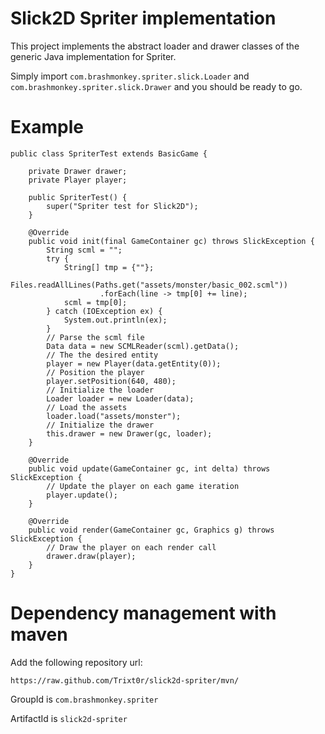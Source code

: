 # Slick2D Spriter implementation

This project implements the abstract loader and drawer classes of the generic
Java implementation for Spriter.

Simply import `com.brashmonkey.spriter.slick.Loader` and
`com.brashmonkey.spriter.slick.Drawer` and you should be ready to go.

Example
=======

```
public class SpriterTest extends BasicGame {

    private Drawer drawer;
	private Player player;

    public SpriterTest() {
        super("Spriter test for Slick2D");
    }

    @Override
    public void init(final GameContainer gc) throws SlickException {
        String scml = "";
        try {
            String[] tmp = {""};
            Files.readAllLines(Paths.get("assets/monster/basic_002.scml"))
                    .forEach(line -> tmp[0] += line);
            scml = tmp[0];
        } catch (IOException ex) {
            System.out.println(ex);
        }
        // Parse the scml file
		Data data = new SCMLReader(scml).getData();
        // The the desired entity
		player = new Player(data.getEntity(0));
        // Position the player
		player.setPosition(640, 480);
		// Initialize the loader
    	Loader loader = new Loader(data);
    	// Load the assets
    	loader.load("assets/monster");
    	// Initialize the drawer
    	this.drawer = new Drawer(gc, loader);
    }

    @Override
    public void update(GameContainer gc, int delta) throws SlickException {
        // Update the player on each game iteration
    	player.update();
    }

    @Override
    public void render(GameContainer gc, Graphics g) throws SlickException {
        // Draw the player on each render call
    	drawer.draw(player);
    }
}
```

Dependency management with maven
================================
Add the following repository url:

```
https://raw.github.com/Trixt0r/slick2d-spriter/mvn/
```
GroupId is `com.brashmonkey.spriter`

ArtifactId is `slick2d-spriter`

